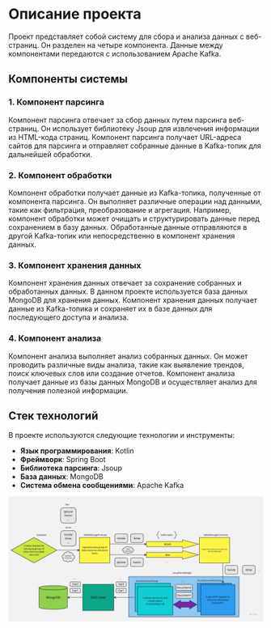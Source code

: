 # Описание проекта

Проект представляет собой систему для сбора и анализа данных с веб-страниц.
Он разделен на четыре компонента.
Данные между компонентами передаются с использованием Apache Kafka.

## Компоненты системы

### 1. Компонент парсинга

Компонент парсинга отвечает за сбор данных путем парсинга веб-страниц.
Он использует библиотеку Jsoup для извлечения информации из HTML-кода страниц.
Компонент парсинга получает URL-адреса сайтов для парсинга и отправляет собранные данные
в Kafka-топик для дальнейшей обработки.

### 2. Компонент обработки

Компонент обработки получает данные из Kafka-топика, полученные от компонента парсинга.
Он выполняет различные операции над данными, такие как фильтрация, преобразование и агрегация.
Например, компонент обработки может очищать и структурировать данные перед сохранением в базу данных.
Обработанные данные отправляются в другой Kafka-топик или непосредственно в компонент хранения данных.

### 3. Компонент хранения данных

Компонент хранения данных отвечает за сохранение собранных и обработанных данных.
В данном проекте используется база данных MongoDB для хранения данных.
Компонент хранения данных получает данные из Kafka-топика и сохраняет их в базе данных для последующего
доступа и анализа.

### 4. Компонент анализа

Компонент анализа выполняет анализ собранных данных.
Он может проводить различные виды анализа, такие как выявление трендов,
поиск ключевых слов или создание отчетов. Компонент анализа получает данные из базы данных MongoDB
и осуществляет анализ для получения полезной информации.

## Стек технологий

В проекте используются следующие технологии и инструменты:

- **Язык программирования**: Kotlin
- **Фреймворк**: Spring Boot
- **Библиотека парсинга**: Jsoup
- **База данных**: MongoDB
- **Система обмена сообщениями**: Apache Kafka

![Architecture](https://github.com/turlyunef/parsef/raw/master/Parsef_architecture.jpg)